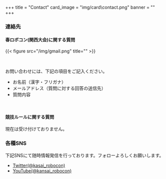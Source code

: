 +++
title = "Contact"
card_image =  "img/card\contact.png"
banner = ""
+++

### 連絡先
#### 春ロボコン(関西大会)に関する質問
{{< figure src="/img/gmail.png" title="" >}}

<br>

お問い合わせには、下記の項目をご記入ください。  

- お名前（漢字・フリガナ）  
- メールアドレス（質問に対する回答の送信先）  
- 質問内容  

<br>

#### 競技ルールに関する質問

現在は受け付けておりません。

### 各種SNS

下記SNSにて随時情報発信を行っております。フォローよろしくお願いします。

- [Twitter(@kasai_robocon)](https://twitter.com/@kansai_robocon)
- [YouTube(@kansai_robocon)](https://youtube.com/@kansai_robocon)
